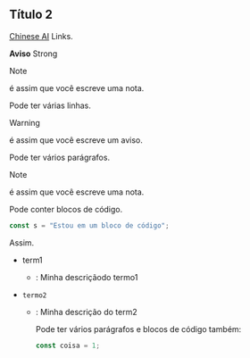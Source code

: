 ## Título 2

[Chinese AI](https://chat.deepseek.com/) Links.

**Aviso** Strong


> [!NOTE]
> é assim que você escreve uma nota.
>
> Pode ter várias linhas.


> [!WARNING]
> é assim que você escreve um aviso.
>
> Pode ter vários parágrafos.


> [!NOTE]
> é assim que você escreve uma nota.
>
> Pode conter blocos de código.
>
> ```js
> const s = "Estou em um bloco de código";
> ```
> Assim.


- term1
    - : Minha descriçãodo termo1

- `termo2`
    - : Minha descrição do term2

      Pode ter vários parágrafos e blocos de código também:

      ```js
      const coisa = 1;
      ```

